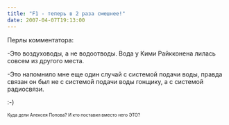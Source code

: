 ```yaml
---
title: "F1 - теперь в 2 раза смешнее!"
date: 2007-04-07T19:13:00
---
```


Перлы комментатора:

-Это воздуховоды, а не водоотводы. Вода у Кими Райкконена лилась совсем из другого места.



-Это напомнило мне еще один случай с системой подачи воды, правда связан он был не с системой подачи воды гонщику, а с системой радиосвязи.

:-)



<FONT size=1>Куда дели Алексея Попова? И кто поставил вместо него ЭТО?</FONT>
